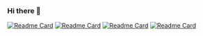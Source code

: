 ### Hi there 👋 

<!--
**JaganKaartik/JaganKaartik** is a ✨ _special_ ✨ repository because its `README.md` (this file) appears on your GitHub profile.

Here are some ideas to get you started:

- 🔭 I’m currently working on ...
- 🌱 I’m currently learning ...
- 👯 I’m looking to collaborate on ...
- 🤔 I’m looking for help with ...
- 💬 Ask me about ...
- 📫 How to reach me: ...
- 😄 Pronouns: ...
- ⚡ Fun fact: ...
-->




[![Readme Card](https://github-readme-stats-lime-kappa.vercel.app/api/pin/?username=jagankaartik&repo=Swizzl-Py&theme=tokyonight)](https://github.com/JaganKaartik/Swizzl-Py)
[![Readme Card](https://github-readme-stats-lime-kappa.vercel.app/api/pin/?username=Structry&repo=Information-Retrieval-Fundamentals&theme=tokyonight)](https://github.com/Structry/Information-Retrieval-Fundamentals)
[![Readme Card](https://github-readme-stats-lime-kappa.vercel.app/api/pin/?username=MyCloudle&repo=Typescript-Express-Docker-Boilerplate&theme=tokyonight)](https://github.com/MyCloudle/Typescript-Express-Docker-Boilerplate)
[![Readme Card](https://github-readme-stats-lime-kappa.vercel.app/api/pin/?username=jagankaartik&repo=Foodle&theme=tokyonight)](https://github.com/JaganKaartik/Foodle)
